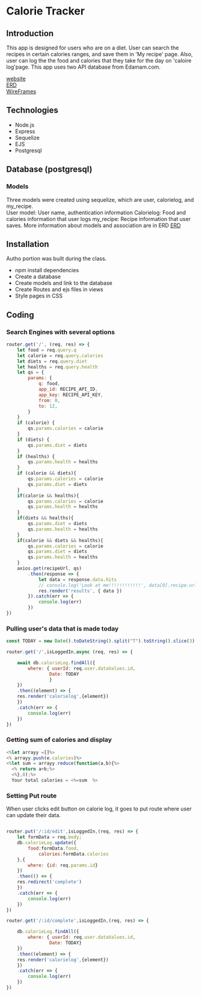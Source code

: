 # Calorie Tracker

## Introduction
This app is designed for users who are on a diet. User can search the recipes in certain calories ranges, and save them in 'My recipe' page. Also, user can log the the food and calories that they take for the day on 'caloire log'page. 
This app uses two API database from Edamam.com. 

[website](https://track-your-calories.herokuapp.com/)</br>
[ERD](https://app.diagrams.net/?libs=general;er#Hakhuh213%2FHow-to-make-node%2Fmaster%2FUntitled%20Diagram.drawio)</br>
[WireFrames](https://app.diagrams.net/#Hakhuh213%2FProject2Ideas%2Fmaster%2FUntitled%20Diagram.drawio)</br>


## Technologies
- Node.js
- Express
- Sequelize
- EJS
- Postgresql

## Database (postgresql)

### Models
Three models were created using sequelize, which are user, calorielog, and my_recipe.  
User model: User name, authentication information
Calorielog: Food and calories information that user logs
my_recipe: Recipe information that user saves. 
More information about models and association are in ERD 
[ERD](https://app.diagrams.net/?libs=general;er#Hakhuh213%2FHow-to-make-node%2Fmaster%2FUntitled%20Diagram.drawio)

## Installation
Autho portion was built during the class.
- npm install dependencies 
- Create a database
- Create models and link to the database
- Create Routes and ejs files in views
- Style pages in CSS

## Coding 
### Search Engines with several options 

``` javascript
router.get('/', (req, res) => {
    let food = req.query.q
    let calorie = req.query.calories
    let diets = req.query.diet
    let healths = req.query.health
    let qs = {
        params: {
            q: food,
            app_id: RECIPE_API_ID,
            app_key: RECIPE_API_KEY,
            from: 0,
            to: 12,
        }
    }
    if (calorie) {
        qs.params.calories = calorie
    }
    if (diets) {
        qs.params.diet = diets
    }
    if (healths) {
        qs.params.health = healths
    }
    if (calorie && diets){
        qs.params.calories = calorie
        qs.params.diet = diets
    }
    if(calorie && healths){
        qs.params.calories = calorie
        qs.params.health = healths
    }
    if(diets && healths){
        qs.params.diet = diets
        qs.params.health = healths
    }
    if(calorie && diets && healths){
        qs.params.calories = calorie
        qs.params.diet = diets
        qs.params.health = healths
    }
    axios.get(recipeUrl, qs)
        .then(response => {
            let data = response.data.hits
            // console.log('Look at me!!!!!!!!!!!!', data[0].recipe.url)
            res.render('results', { data })
        }).catch(err => {
            console.log(err)
        })
})
```


### Pulling user's data that is made today

``` javascript
const TODAY = new Date().toDateString().split("T").toString().slice(3)

router.get('/',isLoggedIn,async (req, res) => {

    await db.calorieLog.findAll({
        where: { userId: req.user.dataValues.id,
                Date: TODAY                    
                }
    })
    .then((element) => {
    res.render('calorielog',{element})
    })
    .catch(err => {
        console.log(err)
    })
})
```

### Getting sum of calories and display

``` javascript
<%let arrayy =[]%>
<% arrayy.push(e.calories)%> 
<%let sum = arrayy.reduce(function(a,b){%>
  <% return a+b;%>
  <%},0);%>
  Your total calories = <%=sum  %> 
  ```

### Setting Put route
When user clicks edit button on calorie log, it goes to put route where user can update their data. 

```javascript

router.put('/:id/edit',isLoggedIn,(req, res) => {
    let formData = req.body;
    db.calorieLog.update({
        food:formData.food,
            calories:formData.calories
    },{
        where: {id: req.params.id}
    })
    .then(() => {
    res.redirect('complete')
    })
    .catch(err => {
        console.log(err)
    })
})

router.get('/:id/complete',isLoggedIn,(req, res) => {

    db.calorieLog.findAll({
        where: { userId: req.user.dataValues.id,
                Date: TODAY}
    })
    .then((element) => {
    res.render('calorielog',{element})
    })
    .catch(err => {
        console.log(err)
    })
})
```












